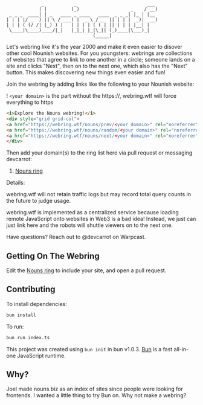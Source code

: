 ```
             _           _                          ___ 
            | |         (_)                   _    / __)
 _ _ _  ____| | _   ____ _ ____   ____  _ _ _| |_ | |__ 
| | | |/ _  ) || \ / ___) |  _ \ / _  || | | |  _)|  __)
| | | ( (/ /| |_) ) |   | | | | ( ( | || | | | |__| |   
 \____|\____)____/|_|   |_|_| |_|\_|| (_)____|\___)_|   
                                (_____|                
```

Let's webring like it's the year 2000 and make it even easier to disover other cool
Nounish websites. For you youngsters: webrings are collections of websites that agree
to link to one another in a circle; someone lands on a site and clicks "Next", then
on to the next one, which also has the "Next" button. This makes discovering new things
even easier and fun!

Join the webring by adding links like the following to your Nounish website:

! `<your domain>` is the part without the https://, webring.wtf will force everything to https

```html
<i>Explore the Nouns webring!</i>
<div style="grid grid-col">
<a href="https://webring.wtf/nouns/prev/<your domain>" rel="noreferrer">Previous</a>
<a href="https://webring.wtf/nouns/random/<your domain>" rel="noreferrer">Random</a>
<a href="https://webring.wtf/nouns/next/<your domain>" rel="noreferrer">Next</a>
</div>
```

Then add your domain(s) to the ring list here via pull request or messaging devcarrot:

1. [Nouns ring](https://github.com/gitblamecarrot/webring/blob/main/rings/nouns.txt)


Details:

webring.wtf will not retain traffic logs but may record total query counts in the
future to judge usage.

webring.wtf is implemented as a centralized service because loading remote JavaScript
onto websites in Web3 is a bad idea! Instead, we just can just link here and the robots
will shuttle viewers on to the next one.

Have questions? Reach out to @devcarrot on Warpcast.

## Getting On The Webring

Edit the [Nouns ring](https://github.com/gitblamecarrot/webring/blob/main/rings/nouns.txt) to 
include your site, and open a pull request.

## Contributing

To install dependencies:

```bash
bun install
```

To run:

```bash
bun run index.ts
```

This project was created using `bun init` in bun v1.0.3. [Bun](https://bun.sh) is a fast all-in-one JavaScript runtime.


## Why?

Joel made nouns.biz as an index of sites since people were looking for frontends. I
wanted a little thing to try Bun on. Why not make a webring?

